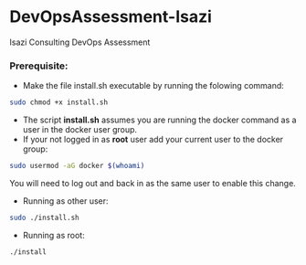 # DevOpsAssessment-Isazi
Isazi Consulting DevOps Assessment

### Prerequisite:

* Make the file install.sh executable by running the folowing command:

``` bash
sudo chmod +x install.sh
```

* The script **install.sh** assumes you are running the docker command as a user in the docker user group.
* If your not logged in as **root** user add your current user to the docker group:
```bash
sudo usermod -aG docker $(whoami)
```
You will need to log out and back in as the same user to enable this change.


* Running as other user:
```bash
sudo ./install.sh
```

* Running as root:
```bash
./install
```
